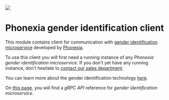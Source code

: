 
![](https://www.phonexia.com/wp-content/uploads/phonexia-logo-transparent-500px.png)

# Phonexia gender identification client

This module contains client for communication with [gender identification microservice](https://hub.docker.com/repository/docker/phonexia/gender-identification/general) developed by [Phonexia](https://phonexia.com).

To use this client you will first need a running instance of any *Phonexia gender identification microservice*. If you don't yet have any running instance, don't hesitate to [contact our sales department](mailto:info@phonexia.com).

You can learn more about the gender identification technology [here](TODO).

On [this page](https://docs.cloud.phonexia.com/docs/products/speech-platform-4/grpc/api/phonexia/grpc/technologies/gender_identification/v1/gender_identification.proto#genderidentification), you will find a *gRPC API* reference for *gender identification microservice*.